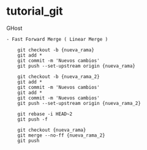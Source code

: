 # tutorial_git

GHost

    - Fast Forward Merge ( Linear Merge )

        git checkout -b {nueva_rama}
        git add *
        git commit -m 'Nuevos cambios'
        git push --set-upstream origin {nueva_rama}

        git checkout -b {nueva_rama_2}
        git add *
        git commit -m 'Nuevos cambios'
        git add *
        git commit -m 'Nuevos cambios'
        git push --set-upstream origin {nueva_rama_2}

        git rebase -i HEAD~2
        git push -f

        git checkout {nueva_rama}
        git merge --no-ff {nueva_rama_2}
        git push